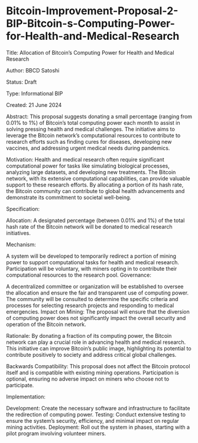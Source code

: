 # Bitcoin-Improvement-Proposal-2-BIP-Bitcoin-s-Computing-Power-for-Health-and-Medical-Research

Title: Allocation of Bitcoin’s Computing Power for Health and Medical Research

Author: BBCD Satoshi

Status: Draft

Type: Informational BIP

Created: 21 June 2024

Abstract: This proposal suggests donating a small percentage (ranging from 0.01% to 1%) of Bitcoin’s total computing power each month to assist in solving pressing health and medical challenges. The initiative aims to leverage the Bitcoin network’s computational resources to contribute to research efforts such as finding cures for diseases, developing new vaccines, and addressing urgent medical needs during pandemics.

Motivation: Health and medical research often require significant computational power for tasks like simulating biological processes, analyzing large datasets, and developing new treatments. The Bitcoin network, with its extensive computational capabilities, can provide valuable support to these research efforts. By allocating a portion of its hash rate, the Bitcoin community can contribute to global health advancements and demonstrate its commitment to societal well-being.

Specification:

Allocation: A designated percentage (between 0.01% and 1%) of the total hash rate of the Bitcoin network will be donated to medical research initiatives.

Mechanism:

A system will be developed to temporarily redirect a portion of mining power to support computational tasks for health and medical research.
Participation will be voluntary, with miners opting in to contribute their computational resources to the research pool.
Governance:

A decentralized committee or organization will be established to oversee the allocation and ensure the fair and transparent use of computing power.
The community will be consulted to determine the specific criteria and processes for selecting research projects and responding to medical emergencies.
Impact on Mining: The proposal will ensure that the diversion of computing power does not significantly impact the overall security and operation of the Bitcoin network.

Rationale: By donating a fraction of its computing power, the Bitcoin network can play a crucial role in advancing health and medical research. This initiative can improve Bitcoin’s public image, highlighting its potential to contribute positively to society and address critical global challenges.

Backwards Compatibility: This proposal does not affect the Bitcoin protocol itself and is compatible with existing mining operations. Participation is optional, ensuring no adverse impact on miners who choose not to participate.

Implementation:

Development: Create the necessary software and infrastructure to facilitate the redirection of computing power.
Testing: Conduct extensive testing to ensure the system’s security, efficiency, and minimal impact on regular mining activities.
Deployment: Roll out the system in phases, starting with a pilot program involving volunteer miners.

